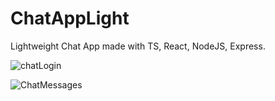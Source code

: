 # ChatAppLight
Lightweight Chat App made with TS, React, NodeJS, Express.


![chatLogin](https://user-images.githubusercontent.com/83346225/156340816-2a4ebdc1-3915-4de5-90fb-a27c0978f225.gif)



![ChatMessages](https://user-images.githubusercontent.com/83346225/156340833-4ac87cb0-4cc4-4409-aa8f-20c2a9761cf6.gif)
